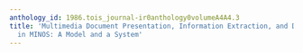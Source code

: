 ```yaml
---
anthology_id: 1986.tois_journal-ir0anthology0volumeA4A4.3
title: 'Multimedia Document Presentation, Information Extraction, and Document Formation
  in MINOS: A Model and a System'
---
```

